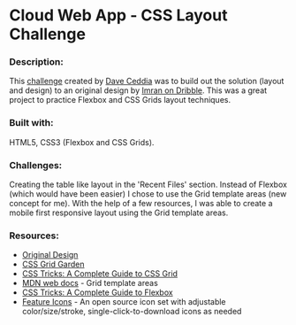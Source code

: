 # Cloud Web App - CSS Layout Challenge 

### Description: 
This [challenge](https://github.com/dceddia/css-layout-challenge) created by [Dave Ceddia](https://daveceddia.com/about/) was to build out the solution (layout and design) to an original design by [Imran on Dribble](https://dribbble.com/shots/10747116-Cloud-Web-App). This was a great project to practice Flexbox and CSS Grids layout techniques. 

### Built with:
HTML5, CSS3 (Flexbox and CSS Grids).

### Challenges:
Creating the table like layout in the 'Recent Files' section. Instead of Flexbox (which would have been easier) I chose to use the Grid template areas (new concept for me). With the help of a few resources, I was able to create a mobile first responsive layout using the Grid template areas. 

### Resources:
- [Original Design](https://dribbble.com/shots/10747116-Cloud-Web-App)
- [CSS Grid Garden](https://cssgridgarden.com/)
- [CSS Tricks: A Complete Guide to CSS Grid](https://css-tricks.com/snippets/css/complete-guide-grid/)
- [MDN web docs](https://developer.mozilla.org/en-US/docs/Web/CSS/grid-template-areas) - Grid template areas
- [CSS Tricks: A Complete Guide to Flexbox](https://css-tricks.com/snippets/css/a-guide-to-flexbox/)
- [Feature Icons](https://feathericons.com/) - An open source icon set with adjustable color/size/stroke, single-click-to-download icons as needed







